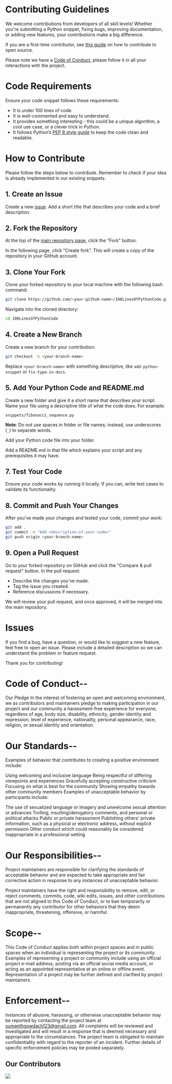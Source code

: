 # Contributing Guidelines

We welcome contributions from developers of all skill levels! Whether you're submitting a Python snippet, fixing bugs, improving documentation, or adding new features, your contributions make a big difference.

If you are a first-time contributor, see [this guide]() on how to contribute to open source.

Please note we have a [Code of Conduct](), please follow it in all your interactions with the project.

# Code Requirements

Ensure your code snippet follows these requirements:

- It is under 100 lines of code.
- It is well-commented and easy to understand.
- It provides something interesting - this could be a unique algorithm, a cool use case, or a clever trick in Python.
- It follows Python’s [PEP 8 style guide](https://peps.python.org/pep-0008/) to keep the code clean and readable.

# How to Contribute

Please follow the steps below to contribute. Remember to check if your idea is already implemented in our existing snippets.

## 1. Create an Issue

Create a new [issue](https://github.com/sumanth-0/100LinesOfPythonCode/issues). Add a short title that describes your code and a brief description.

## 2. Fork the Repository

At the top of the [main repository page](https://github.com/sumanth-0/100LinesOfPythonCode/tree/main), click the "Fork" button. 

In the following page, click "Create fork". This will create a copy of the repository in your GitHub account.

## 3. Clone Your Fork

Clone your forked repository to your local machine with the following bash command:

```bash
git clone https://github.com/<your-github-name>/100LinesOfPythonCode.git
```

Navigate into the cloned directory:

```bash
cd 100LinesOfPythonCode
```

## 4. Create a New Branch

Create a new branch for your contribution:

```bash
git checkout -b <your-branch-name>
```

Replace `<your-branch-name>` with something descriptive, like `add-python-snippet` or `fix-typo-in-docs`.

## 5. Add Your Python Code and README.md

Create a new folder and give it a short name that describes your script. Name your file using a descriptive title of what the code does. For example:

`snippets/fibonacci_sequence.py`

**Note**: Do not use spaces in folder or file names; instead, use underscores (`_`) to separate words.

Add your Python code file into your folder.

Add a README.md in that file which explains your script and any prerequisites it may have.

## 7. Test Your Code

Ensure your code works by running it locally. If you can, write test cases to validate its functionality.

## 8. Commit and Push Your Changes

After you've made your changes and tested your code, commit your work:

```bash
git add .
git commit -m "Add <description-of-your-code>"
git push origin <your-branch-name>
```

## 9. Open a Pull Request

Go to your forked repository on GitHub and click the "Compare & pull request" button. In the pull request:

- Describe the changes you've made.
- Tag the issue you created.
- Reference discussions if necessary.

We will review your pull request, and once approved, it will be merged into the main repository.

# Issues
If you find a bug, have a question, or would like to suggest a new feature, feel free to open an issue. Please include a detailed description so we can understand the problem or feature request.

Thank you for contributing!

# Code of Conduct--
Our Pledge
In the interest of fostering an open and welcoming environment, we as contributors and maintainers pledge to making participation in our project and our community a harassment-free experience for everyone, regardless of age, body size, disability, ethnicity, gender identity and expression, level of experience, nationality, personal appearance, race, religion, or sexual identity and orientation.

# Our Standards--
Examples of behavior that contributes to creating a positive environment include:

Using welcoming and inclusive language
Being respectful of differing viewpoints and experiences
Gracefully accepting constructive criticism
Focusing on what is best for the community
Showing empathy towards other community members
Examples of unacceptable behavior by participants include:

The use of sexualized language or imagery and unwelcome sexual attention or advances
Trolling, insulting/derogatory comments, and personal or political attacks
Public or private harassment
Publishing others' private information, such as a physical or electronic address, without explicit permission
Other conduct which could reasonably be considered inappropriate in a professional setting

# Our Responsibilities--
Project maintainers are responsible for clarifying the standards of acceptable behavior and are expected to take appropriate and fair corrective action in response to any instances of unacceptable behavior.

Project maintainers have the right and responsibility to remove, edit, or reject comments, commits, code, wiki edits, issues, and other contributions that are not aligned to this Code of Conduct, or to ban temporarily or permanently any contributor for other behaviors that they deem inappropriate, threatening, offensive, or harmful.

# Scope--
This Code of Conduct applies both within project spaces and in public spaces when an individual is representing the project or its community. Examples of representing a project or community include using an official project e-mail address, posting via an official social media account, or acting as an appointed representative at an online or offline event. Representation of a project may be further defined and clarified by project maintainers.

# Enforcement--
Instances of abusive, harassing, or otherwise unacceptable behavior may be reported by contacting the project team at sumanthgowdach123@gmail.com. All complaints will be reviewed and investigated and will result in a response that is deemed necessary and appropriate to the circumstances. The project team is obligated to maintain confidentiality with regard to the reporter of an incident. Further details of specific enforcement policies may be posted separately.



## Our Contributors
<a href="https://github.com/sumanth-0/100LinesOfPythonCode/graphs/contributors">
  <img src="https://contrib.rocks/image?repo=sumanth-0/100LinesOfPythonCode&max=1000" />
</a>
